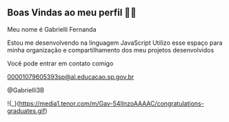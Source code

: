 ## Boas Vindas ao meu perfil 💙💙

Meu nome é Gabrielli Fernanda

Estou me desenvolvendo na linguagem JavaScript
Utilizo esse espaço para minha organização e compartilhamento dos meu projetos desenvolvidos

Você pode entrar em contato comigo

00001079605393sp@al.educacao.sp.gov.br

@Gabrielli3B


!{_}(https://media1.tenor.com/m/Gav-54IlnzoAAAAC/congratulations-graduates.gif)
